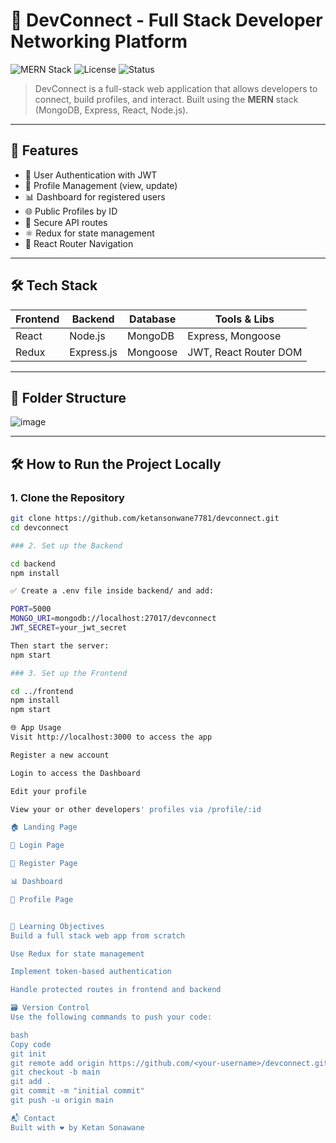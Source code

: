 # 💼 DevConnect - Full Stack Developer Networking Platform

![MERN Stack](https://img.shields.io/badge/MERN-Fullstack-blue?style=for-the-badge&logo=react)
![License](https://img.shields.io/badge/License-MIT-green?style=for-the-badge)
![Status](https://img.shields.io/badge/Status-Active-brightgreen?style=for-the-badge)

> DevConnect is a full-stack web application that allows developers to connect, build profiles, and interact. Built using the **MERN** stack (MongoDB, Express, React, Node.js).

---

## 🚀 Features

- 🔐 User Authentication with JWT
- 🧑 Profile Management (view, update)
- 📊 Dashboard for registered users
- 🌐 Public Profiles by ID
- 💾 Secure API routes
- ⚛️ Redux for state management
- 🧭 React Router Navigation

---

## 🛠 Tech Stack

| Frontend   | Backend       | Database | Tools & Libs         |
|------------|---------------|----------|-----------------------|
| React      | Node.js       | MongoDB  | Express, Mongoose     |
| Redux      | Express.js    | Mongoose | JWT, React Router DOM |

---

## 📁 Folder Structure

![image](https://github.com/user-attachments/assets/00047e93-76c3-4644-92dc-b70dcf046e17)



---

## 🛠️ How to Run the Project Locally

### 1. Clone the Repository

```bash
git clone https://github.com/ketansonwane7781/devconnect.git
cd devconnect

### 2. Set up the Backend

cd backend
npm install

✅ Create a .env file inside backend/ and add:

PORT=5000
MONGO_URI=mongodb://localhost:27017/devconnect
JWT_SECRET=your_jwt_secret

Then start the server:
npm start

### 3. Set up the Frontend

cd ../frontend
npm install
npm start

🌐 App Usage
Visit http://localhost:3000 to access the app

Register a new account

Login to access the Dashboard

Edit your profile

View your or other developers' profiles via /profile/:id

🏠 Landing Page

🔐 Login Page

📝 Register Page

📊 Dashboard

👤 Profile Page


🧠 Learning Objectives
Build a full stack web app from scratch

Use Redux for state management

Implement token-based authentication

Handle protected routes in frontend and backend

🗃️ Version Control
Use the following commands to push your code:

bash
Copy code
git init
git remote add origin https://github.com/<your-username>/devconnect.git
git checkout -b main
git add .
git commit -m "initial commit"
git push -u origin main

📬 Contact
Built with ❤️ by Ketan Sonawane

